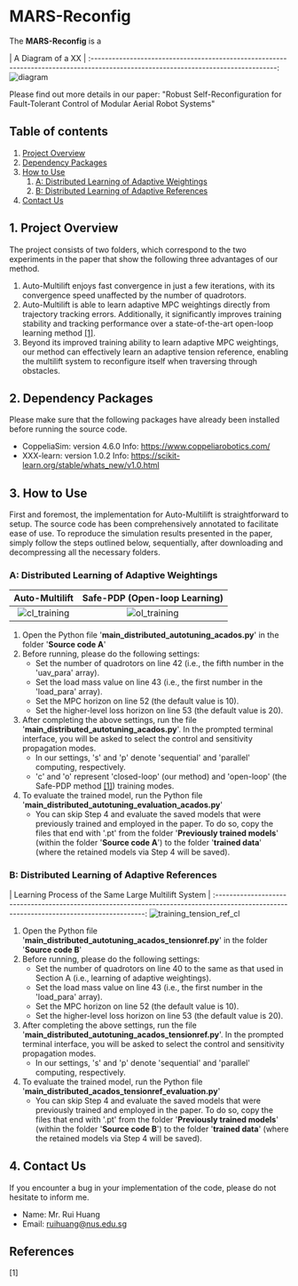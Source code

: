 # MARS-Reconfig
The **MARS-Reconfig** is a 

|                     A Diagram of a XX             |
:----------------------------------------------------------------------------------------------------------------------------------:
![diagram](https://raw.githubusercontent.com/RuiHuangNUS/MARS-Reconfig/main/Pictrue/Fig1.png)


Please find out more details in our paper: "Robust Self-Reconfiguration for Fault-Tolerant Control of Modular Aerial Robot Systems" 


## Table of contents
1. [Project Overview](#project-Overview)
2. [Dependency Packages](#Dependency-Packages)
3. [How to Use](#How-to-Use)
      1. [A: Distributed Learning of Adaptive Weightings](#A-Distributed-Learning-of-Adaptive-Weightings)
      2. [B: Distributed Learning of Adaptive References](#B-Distributed-Learning-of-Adaptive-References)
4. [Contact Us](#Contact-Us)

## 1. Project Overview
The project consists of two folders, which correspond to the two experiments in the paper that show the following three advantages of our method.
1. Auto-Multilift enjoys fast convergence in just a few iterations, with its convergence speed unaffected by the number of quadrotors.
2. Auto-Multilift is able to learn adaptive MPC weightings directly from trajectory tracking errors. Additionally, it significantly improves training stability and tracking performance over a state-of-the-art open-loop learning method [[1]](#1).
3. Beyond its improved training ability to learn adaptive MPC weightings, our method can effectively learn an adaptive tension reference, enabling the multilift system to reconfigure itself when traversing through obstacles.



## 2. Dependency Packages
Please make sure that the following packages have already been installed before running the source code.
* CoppeliaSim: version 4.6.0 Info: https://www.coppeliarobotics.com/
* XXX-learn: version 1.0.2 Info: https://scikit-learn.org/stable/whats_new/v1.0.html

## 3. How to Use
First and foremost, the implementation for Auto-Multilift is straightforward to setup. The source code has been comprehensively annotated to facilitate ease of use. To reproduce the simulation results presented in the paper, simply follow the steps outlined below, sequentially, after downloading and decompressing all the necessary folders.


### A: Distributed Learning of Adaptive Weightings
 Auto-Multilift       |      Safe-PDP (Open-loop Learning)
:---------------------------------------------------------------:|:--------------------------------------------------------------:
![cl_training](https://github.com/RCL-NUS/Auto-Multilift/assets/70559054/079f47af-ca09-4c64-84f7-152fc96fa71e) | ![ol_training](https://github.com/RCL-NUS/Auto-Multilift/assets/70559054/6762dab9-4859-454d-88d0-d64ca6a2affa)



1. Open the Python file '**main_distributed_autotuning_acados.py**' in the folder '**Source code A**'
2. Before running, please do the following settings:
   * Set the number of quadrotors on line 42 (i.e., the fifth number in the 'uav_para' array).
   * Set the load mass value on line 43 (i.e., the first number in the 'load_para' array).
   * Set the MPC horizon on line 52 (the default value is 10).
   * Set the higher-level loss horizon on line 53 (the default value is 20).
4. After completing the above settings, run the file '**main_distributed_autotuning_acados.py**'. In the prompted terminal interface, you will be asked to select the control and sensitivity propagation modes.
   * In our settings, 's' and 'p' denote 'sequential' and 'parallel' computing, respectively.
   * 'c' and 'o' represent 'closed-loop' (our method) and 'open-loop' (the Safe-PDP method [[1]](#1)) training modes.
5. To evaluate the trained model, run the Python file '**main_distributed_autotuning_evaluation_acados.py**'
   * You can skip Step 4 and evaluate the saved models that were previously trained and employed in the paper. To do so, copy the files that end with '.pt' from the folder '**Previously trained models**' (within the folder '**Source code A**') to the folder '**trained data**' (where the retained models via Step 4 will be saved).


### B: Distributed Learning of Adaptive References
|                     Learning Process of the Same Large Multilift System                                                                |
:----------------------------------------------------------------------------------------------------------------------------------------:
![training_tension_ref_cl](https://github.com/RCL-NUS/Auto-Multilift/assets/70559054/e7942afd-684f-4600-acd3-ff3710992ed6)

1. Open the Python file '**main_distributed_autotuning_acados_tensionref.py**' in the folder '**Source code B**'
2. Before running, please do the following settings:
   * Set the number of quadrotors on line 40 to the same as that used in Section A (i.e., learning of adaptive weightings). 
   * Set the load mass value on line 43 (i.e., the first number in the 'load_para' array).
   * Set the MPC horizon on line 52 (the default value is 10).
   * Set the higher-level loss horizon on line 53 (the default value is 20).
4. After completing the above settings, run the file '**main_distributed_autotuning_acados_tensionref.py**'. In the prompted terminal interface, you will be asked to select the control and sensitivity propagation modes.
   * In our settings, 's' and 'p' denote 'sequential' and 'parallel' computing, respectively.
5. To evaluate the trained model, run the Python file '**main_distributed_acados_tensionref_evaluation.py**'
   * You can skip Step 4 and evaluate the saved models that were previously trained and employed in the paper. To do so, copy the files that end with '.pt' from the folder '**Previously trained models**' (within the folder '**Source code B**') to the folder '**trained data**' (where the retained models via Step 4 will be saved).

## 4. Contact Us
If you encounter a bug in your implementation of the code, please do not hesitate to inform me.
* Name: Mr. Rui Huang
* Email: ruihuang@nus.edu.sg

## References
<a id="1">[1]</a> 

